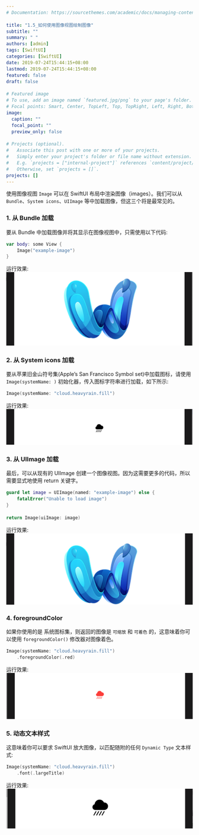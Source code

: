 ```yaml
---
# Documentation: https://sourcethemes.com/academic/docs/managing-content/

title: "1.5_如何使用图像视图绘制图像"
subtitle: ""
summary: " "
authors: [admin]
tags: [SwiftUI]
categories: [SwiftUI]
date: 2019-07-24T15:44:15+08:00
lastmod: 2019-07-24T15:44:15+08:00
featured: false
draft: false

# Featured image
# To use, add an image named `featured.jpg/png` to your page's folder.
# Focal points: Smart, Center, TopLeft, Top, TopRight, Left, Right, BottomLeft, Bottom, BottomRight.
image:
  caption: ""
  focal_point: ""
  preview_only: false

# Projects (optional).
#   Associate this post with one or more of your projects.
#   Simply enter your project's folder or file name without extension.
#   E.g. `projects = ["internal-project"]` references `content/project/deep-learning/index.md`.
#   Otherwise, set `projects = []`.
projects: []
---
```


使用图像视图 `Image` 可以在 SwiftUI 布局中渲染图像（images）。我们可以从 `Bundle`、`System icons`、`UIImage` 等中加载图像，但这三个将是最常见的。

### 1. 从 Bundle 加载
要从 Bundle 中加载图像并将其显示在图像视图中，只需使用以下代码:
```swift
var body: some View {
    Image("example-image")
}
```
运行效果:
![load_image_from_bundle](img/load_image_from_bundle.png "load image from buldle")

### 2. 从 System icons 加载
要从苹果旧金山符号集(Apple’s San Francisco Symbol set)中加载图标，请使用 `Image(systemName: )` 初始化器，传入图标字符串进行加载，如下所示:
```swift
Image(systemName: "cloud.heavyrain.fill")
```
运行效果:
![load_image_from_systemicon](img/load_image_from_systemicon.png "load image from system icons")

### 3. 从 UIImage 加载
最后，可以从现有的 UIImage 创建一个图像视图。因为这需要更多的代码，所以需要显式地使用 return 关键字。
```swift
guard let image = UIImage(named: "example-image") else {
    fatalError("Unable to load image")
}

return Image(uiImage: image)
```
运行效果:
![load_image_from_uiimage](img/load_image_from_uiimage.png "load image from uiimage")

### 4. foregroundColor
如果你使用的是 系统图标集，则返回的图像是 `可缩放` 和 `可着色` 的，这意味着你可以使用 `foregroundColor()` 修改器对图像着色。
```swift
Image(systemName: "cloud.heavyrain.fill")
    .foregroundColor(.red)
```
运行效果:
![foreground_color_image](img/foreground_color_image.png "set foreground color for system icon")
### 5. 动态文本样式
这意味着你可以要求 SwiftUI 放大图像，以匹配随附的任何 `Dynamic Type` 文本样式:
```swift
Image(systemName: "cloud.heavyrain.fill")
    .font(.largeTitle)
```
运行效果:
![font_largetitle_image](img/font_largetitle_image.png "set font as largeTitle for system icons")